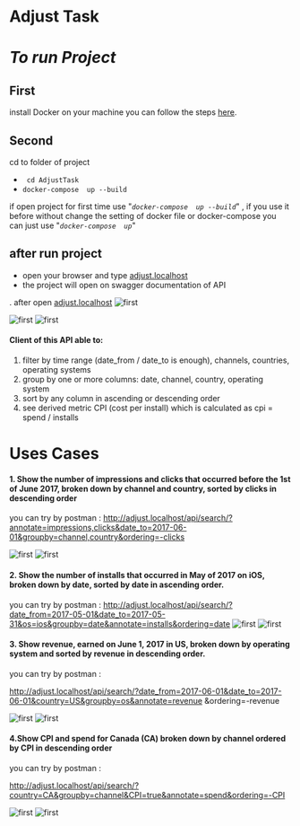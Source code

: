 # Adjust Task



# *To run Project*

## First
install Docker on your machine you can follow the steps [here](https://docs.docker.com/install/linux/docker-ce/ubuntu/).

## Second 


cd to folder of project 

- ``` cd AdjustTask```
-  ```docker-compose  up --build``` 

if open project for first time use "*```docker-compose  up --build```*" , if you use it before without change the 
 setting of docker file
 or docker-compose you can just use "*```docker-compose  up```*" 
 
 ## after run project
 -  open your browser and type [adjust.localhost](adjust.localhost)
 - the project will open on swagger documentation of API
 
. after open [adjust.localhost](adjust.localhost)
 ![first](docs/adjust1.png)
 
 ![first](docs/adjust2.png)
 ![first](docs/adjust3.png)
 
 
#### Client of this API able to:

1. filter by time range (date_from / date_to is enough), channels, countries, operating systems
2. group by one or more columns: date, channel, country, operating system
3. sort by any column in ascending or descending order
4. see derived metric CPI (cost per install) which is calculated as cpi = spend / installs


# Uses Cases
#### 1.  Show the number of impressions and clicks that occurred before the 1st of June 2017, broken down by channel and country, sorted by clicks in descending order
you can try by postman :
http://adjust.localhost/api/search/?annotate=impressions,clicks&date_to=2017-06-01&groupby=channel,country&ordering=-clicks

  ![first](docs/adjust4.png)
  ![first](docs/adjust5.png)

#### 2. Show the number of installs that occurred in May of 2017 on iOS, broken down by date, sorted by date in ascending order.
you can try by postman :
http://adjust.localhost/api/search/?date_from=2017-05-01&date_to=2017-05-31&os=ios&groupby=date&annotate=installs&ordering=date
![first](docs/adjust6.png)
  ![first](docs/adjust7.png)
  
  
#### 3. Show revenue, earned on June 1, 2017 in US, broken down by operating system and sorted by revenue in descending order.
you can try by postman :

http://adjust.localhost/api/search/?date_from=2017-06-01&date_to=2017-06-01&country=US&groupby=os&annotate=revenue
&ordering=-revenue


  ![first](docs/adjust8.png)
  ![first](docs/adjust9.png)
  
#### 4.Show CPI and spend for Canada (CA) broken down by channel ordered by CPI in descending order

you can try by postman :

http://adjust.localhost/api/search/?country=CA&groupby=channel&CPI=true&annotate=spend&ordering=-CPI


  ![first](docs/adjust10.png)
  ![first](docs/adjust11.png)
  